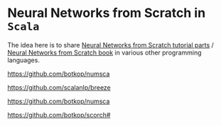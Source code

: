 # Neural Networks from Scratch in `Scala`

The idea here is to share [Neural Networks from Scratch tutorial parts](https://www.youtube.com/playlist?list=PLQVvvaa0QuDcjD5BAw2DxE6OF2tius3V3) / [Neural Networks from Scratch book](https://nnfs.io) in various other programming languages.


https://github.com/botkop/numsca

https://github.com/scalanlp/breeze

https://github.com/botkop/numsca

https://github.com/botkop/scorch#
